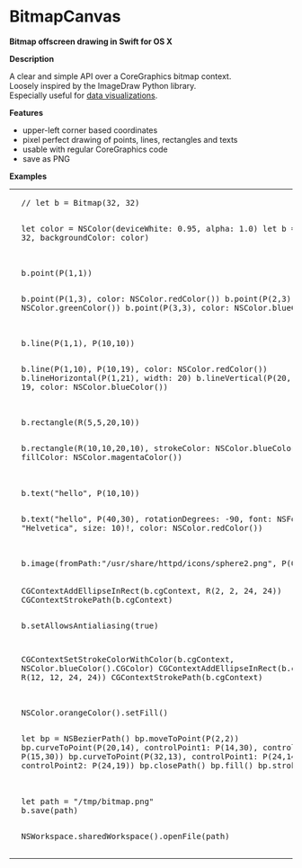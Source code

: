 # BitmapCanvas
__Bitmap offscreen drawing in Swift for OS X__

__Description__

A clear and simple API over a CoreGraphics bitmap context.  
Loosely inspired by the ImageDraw Python library.  
Especially useful for [data visualizations](https://github.com/nst/DevTeamActivity).

__Features__

* upper-left corner based coordinates
* pixel perfect drawing of points, lines, rectangles and texts
* usable with regular CoreGraphics code
* save as PNG

__Examples__

<TABLE>

<TR>
    <TD><IMG SRC="img/bitmap.png" width="192" /></TD>
    <TD><PRE>// let b = Bitmap(32, 32)

let color = NSColor(deviceWhite: 0.95, alpha: 1.0)
let b = Bitmap(32, 32, backgroundColor: color)
</PRE>
    </TD>
</TR>

<TR>
    <TD><IMG SRC="img/bitmap_points.png" /></TD>
    <TD><PRE>b.point(P(1,1))

b.point(P(1,3), color: NSColor.redColor())
b.point(P(2,3), color: NSColor.greenColor())
b.point(P(3,3), color: NSColor.blueColor())</PRE>
    </TD>
</TR>

<TR>
    <TD><IMG SRC="img/bitmap_lines.png" /></TD>
    <TD><PRE>b.line(P(1,1), P(10,10))
        
b.line(P(1,10), P(10,19), color: NSColor.redColor())
b.lineHorizontal(P(1,21), width: 20)
b.lineVertical(P(20, 1), height: 19, color: NSColor.blueColor())</PRE>
    </TD>
</TR>

<TR>
    <TD><IMG SRC="img/bitmap_rects.png" /></TD>
    <TD><PRE>b.rectangle(R(5,5,20,10))

b.rectangle(R(10,10,20,10),
    strokeColor: NSColor.blueColor(),
    fillColor: NSColor.magentaColor())</PRE>
    </TD>
</TR>

<TR>
    <TD><IMG SRC="img/bitmap_text.png" /></TD>
    <TD><PRE>b.text("hello", P(10,10))
    
b.text("hello", P(40,30),
    rotationDegrees: -90,
    font: NSFont(name: "Helvetica", size: 10)!,
    color: NSColor.redColor())</PRE>
    </TD>
</TR>

<TR>
    <TD><IMG SRC="img/bitmap_image.png" /></TD>
    <TD><PRE>b.image(fromPath:"/usr/share/httpd/icons/sphere2.png", P(0,0))</PRE>
    </TD>
</TR>

<TR>
    <TD><IMG SRC="img/bitmap_cgcontext.png" /></TD>
    <TD><PRE>CGContextAddEllipseInRect(b.cgContext, R(2, 2, 24, 24))
CGContextStrokePath(b.cgContext)

b.setAllowsAntialiasing(true)

CGContextSetStrokeColorWithColor(b.cgContext, NSColor.blueColor().CGColor)
CGContextAddEllipseInRect(b.cgContext, R(12, 12, 24, 24))
CGContextStrokePath(b.cgContext)</PRE>
    </TD>
</TR>

<TR>
    <TD><IMG SRC="img/bitmap_bezier.png" /></TD>
    <TD><PRE>NSColor.orangeColor().setFill()
    
let bp = NSBezierPath()
bp.moveToPoint(P(2,2))
bp.curveToPoint(P(20,14), controlPoint1: P(14,30), controlPoint2: P(15,30))
bp.curveToPoint(P(32,13), controlPoint1: P(24,14), controlPoint2: P(24,19))
bp.closePath()
bp.fill()
bp.stroke()</PRE>
    </TD>
</TR>

<TR>
    <TD><IMG SRC="img/bitmap_file.png" /></TD>
    <TD><PRE>let path = "/tmp/bitmap.png"
b.save(path)

NSWorkspace.sharedWorkspace().openFile(path)
</PRE>
    </TD>
</TR>

</TABLE>
